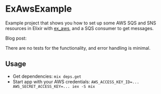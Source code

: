 # ExAwsExample

Example project that shows you how to set up some AWS SQS and SNS resources in Elixir with [ex_aws](https://github.com/ex-aws/ex_aws), and a SQS consumer to get messages.

Blog post: <TBD>

There are no tests for the functionality, and error handling is minimal.

## Usage

- Get dependencies: `mix deps.get`
- Start app with your AWS credentials: `AWS_ACCESS_KEY_ID=... AWS_SECRET_ACCESS_KEY=... iex -S mix`
